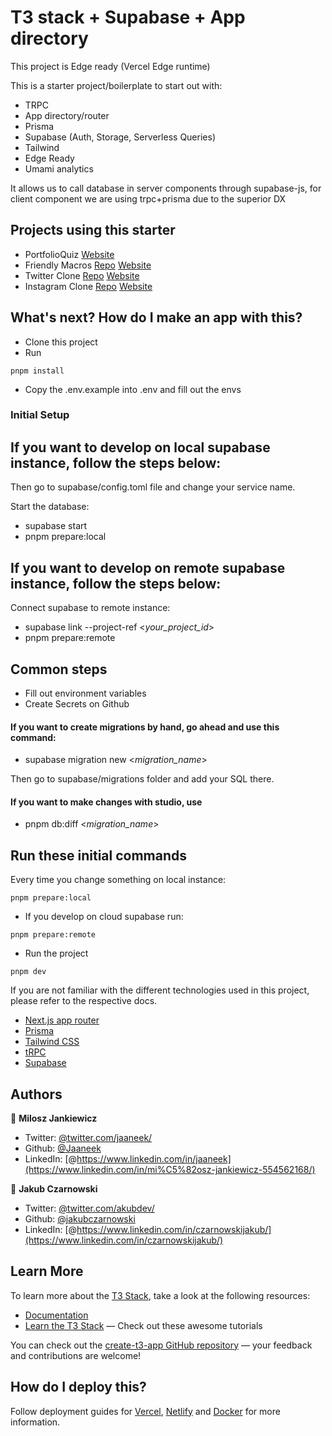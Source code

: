# T3 stack + Supabase + App directory

This project is Edge ready (Vercel Edge runtime)

This is a starter project/boilerplate to start out with:

- TRPC
- App directory/router
- Prisma
- Supabase (Auth, Storage, Serverless Queries)
- Tailwind
- Edge Ready
- Umami analytics

It allows us to call database in server components through supabase-js, for client component we are using trpc+prisma due to the superior DX

## Projects using this starter

- PortfolioQuiz [Website](https://www.portfolio-quiz.com/)
- Friendly Macros [Repo](https://github.com/F-PTS/FriendlyMacros) [Website](https://friendly-macros.vercel.app/)
- Twitter Clone [Repo](https://github.com/F-PTS/Blogg) [Website](https://blogg-f-pts.vercel.app/)
- Instagram Clone [Repo](https://github.com/jakubczarnowski/instagram-clone) [Website](https://instagram-clone-eight-mu.vercel.app/)

## What's next? How do I make an app with this?

- Clone this project
- Run

```
pnpm install
```

- Copy the .env.example into .env and fill out the envs

### Initial Setup

## If you want to develop on local supabase instance, follow the steps below:

Then go to supabase/config.toml file and change your service name.

Start the database:

- supabase start
- pnpm prepare:local

## If you want to develop on remote supabase instance, follow the steps below:

Connect supabase to remote instance:

- supabase link --project-ref <*your_project_id*>
- pnpm prepare:remote

## Common steps

- Fill out environment variables
- Create Secrets on Github

#### If you want to create migrations by hand, go ahead and use this command:

- supabase migration new <_migration_name_>

Then go to supabase/migrations folder and add your SQL there.

#### If you want to make changes with studio, use

- pnpm db:diff <_migration_name_>

## Run these initial commands

Every time you change something on local instance:

```
pnpm prepare:local
```

- If you develop on cloud supabase run:

```
pnpm prepare:remote
```

- Run the project

```
pnpm dev
```

If you are not familiar with the different technologies used in this project, please refer to the respective docs.

- [Next.js app router](https://nextjs.org/docs)
- [Prisma](https://prisma.io)
- [Tailwind CSS](https://tailwindcss.com)
- [tRPC](https://trpc.io)
- [Supabase](https://supabase.com/docs)

## Authors

👤 **Milosz Jankiewicz**

- Twitter: [@twitter.com/jaaneek/](https://twitter.com/jaaneek)
- Github: [@Jaaneek](https://github.com/Jaaneek)
- LinkedIn: [@https://www.linkedin.com/in/jaaneek](https://www.linkedin.com/in/mi%C5%82osz-jankiewicz-554562168/)

👤 **Jakub Czarnowski**

- Twitter: [@twitter.com/akubdev/](https://twitter.com/akubdev)
- Github: [@jakubczarnowski](https://github.com/jakubczarnowski)
- LinkedIn: [@https://www.linkedin.com/in/czarnowskijakub/](https://www.linkedin.com/in/czarnowskijakub/)

## Learn More

To learn more about the [T3 Stack](https://create.t3.gg/), take a look at the following resources:

- [Documentation](https://create.t3.gg/)
- [Learn the T3 Stack](https://create.t3.gg/en/faq#what-learning-resources-are-currently-available) — Check out these awesome tutorials

You can check out the [create-t3-app GitHub repository](https://github.com/t3-oss/create-t3-app) — your feedback and contributions are welcome!

## How do I deploy this?

Follow deployment guides for [Vercel](https://create.t3.gg/en/deployment/vercel), [Netlify](https://create.t3.gg/en/deployment/netlify) and [Docker](https://create.t3.gg/en/deployment/docker) for more information.
